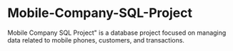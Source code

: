 # Mobile-Company-SQL-Project
 Mobile Company SQL Project" is a database project focused on managing data related to mobile phones, customers, and transactions.
